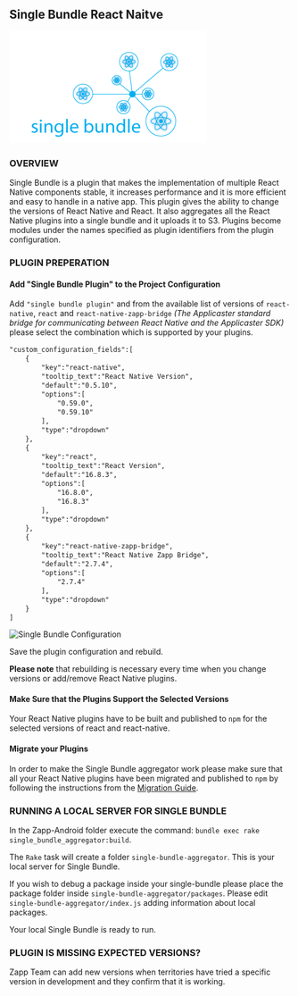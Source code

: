 ## Single Bundle React Naitve

![single-bundle.png](./single-bundle.png)

### OVERVIEW
Single Bundle is a plugin that makes the implementation of multiple React Native components stable, it increases performance and it is more efficient and easy to handle in a native app. This plugin gives the ability to change the versions of React Native and React. It also aggregates all the React Native plugins into a single bundle and it uploads it to S3. Plugins become modules under the names specified as plugin identifiers from the plugin configuration.

### PLUGIN PREPERATION

#### Add "Single Bundle Plugin" to the Project Configuration
Add  `"single bundle plugin"`  and from the available list of versions of `react-native`, `react` and `react-native-zapp-bridge` *(The Applicaster standard bridge for communicating between React Native and the Applicaster SDK)* please select the combination which is supported by your plugins.

```
"custom_configuration_fields":[ 
    { 
        "key":"react-native",
        "tooltip_text":"React Native Version",
        "default":"0.5.10",
        "options":[ 
            "0.59.0",
            "0.59.10"
        ],
        "type":"dropdown"
    },
    { 
        "key":"react",
        "tooltip_text":"React Version",
        "default":"16.8.3",
        "options":[ 
            "16.8.0",
            "16.8.3"
        ],
        "type":"dropdown"
    },
    { 
        "key":"react-native-zapp-bridge",
        "tooltip_text":"React Native Zapp Bridge",
        "default":"2.7.4",
        "options":[ 
            "2.7.4"
        ],
        "type":"dropdown"
    }
]
```

![Single Bundle Configuration]( https://assets-production.applicaster.com/applicaster-employees/zapp_team/anna_bauza/react_native/single-bundle-config.png  "Single Bundle Configuration")

Save the plugin configuration and rebuild.

**Please note** that rebuilding is necessary every time when you change versions or add/remove React Native plugins.


#### Make Sure that the Plugins Support the Selected Versions
Your React Native plugins have to be built and published to `npm` for the selected versions of react and react-native.


#### Migrate your Plugins
In order to make the Single Bundle aggregator work please make sure that all your React Native plugins have been migrated and published to `npm` by following the instructions from the [Migration Guide](../../quick-brick/migration-guide.md).

### RUNNING A LOCAL SERVER FOR SINGLE BUNDLE

In the Zapp-Android folder execute the command:
`bundle exec rake single_bundle_aggregator:build`.


The `Rake` task will create a folder `single-bundle-aggregator`. This is your local server for Single Bundle.

If you wish to debug a package inside your single-bundle please place the package folder inside `single-bundle-aggregator/packages`. Please edit `single-bundle-aggregator/index.js` adding information about local packages.

Your local Single Bundle is ready to run.

### PLUGIN IS MISSING EXPECTED VERSIONS?
Zapp Team can add new versions when territories have tried a specific version in development and they confirm that it is working.
